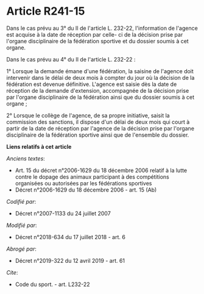 # Article R241-15

Dans le cas prévu au 3° du II de l'article L. 232-22, l'information de l'agence est acquise à la date de réception par celle-
ci de la décision prise par l'organe disciplinaire de la fédération sportive et du dossier soumis à cet organe.

Dans le cas prévu au 4° du II de l'article L. 232-22 :

1° Lorsque la demande émane d'une fédération, la saisine de l'agence doit intervenir dans le délai de deux mois à compter du
jour où la décision de la fédération est devenue définitive. L'agence est saisie dès la date de réception de la demande
d'extension, accompagnée de la décision prise par l'organe disciplinaire de la fédération ainsi que du dossier soumis à cet
organe ;

2° Lorsque le collège de l'agence, de sa propre initiative, saisit la commission des sanctions, il dispose d'un délai de deux
mois qui court à partir de la date de réception par l'agence de la décision prise par l'organe disciplinaire de la fédération
sportive ainsi que de l'ensemble du dossier.

**Liens relatifs à cet article**

_Anciens textes_:

  - Art. 15 du décret n°2006-1629 du 18 décembre 2006 relatif à la lutte contre le dopage des animaux participant à des compétitions organisées ou autorisées par les fédérations sportives
  - Décret n°2006-1629 du 18 décembre 2006 - art. 15 (Ab)

_Codifié par_:

  - Décret n°2007-1133 du 24 juillet 2007

_Modifié par_:

  - Décret n°2018-634 du 17 juillet 2018 - art. 6

_Abrogé par_:

  - Décret n°2019-322 du 12 avril 2019 - art. 61

_Cite_:

  - Code du sport. - art. L232-22
